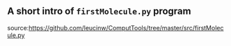 ## A short intro of `firstMolecule.py` program
source:https://github.com/leucinw/ComputTools/tree/master/src/firstMolecule.py
